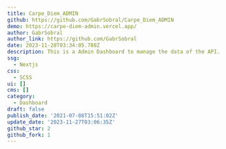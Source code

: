 ```yaml
---
title: Carpe_Diem_ADMIN
github: https://github.com/GabrSobral/Carpe_Diem_ADMIN
demo: https://carpe-diem-admin.vercel.app/
author: GabrSobral
author_link: https://github.com/GabrSobral
date: 2023-11-28T03:34:05.788Z
description: This is a Admin Dashboard to manage the data of the API.
ssg:
  - Nextjs
css:
  - SCSS
ui: []
cms: []
category:
  - Dashboard
draft: false
publish_date: '2021-07-08T15:51:02Z'
update_date: '2023-11-27T03:06:35Z'
github_star: 2
github_fork: 1
---
```

